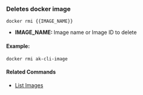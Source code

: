 ### Deletes docker image

`docker rmi {{IMAGE_NAME}}`

- <b>IMAGE_NAME: </b>Image name or Image ID to delete

#### Example:

`docker rmi ak-cli-image`

#### Related Commands

- [List Images](docker-images-list.md)